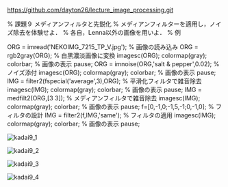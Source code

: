 https://github.com/dayton26/lecture_image_processing.git

% 課題９ メディアンフィルタと先鋭化
% メディアンフィルターを適用し，ノイズ除去を体験せよ．
% 各自，Lenna以外の画像を用いよ．
% 例

ORG = imread('NEKOIMG_7215_TP_V.jpg'); % 画像の読み込み
ORG = rgb2gray(ORG); % 白黒濃淡画像に変換
imagesc(ORG); colormap(gray); colorbar; % 画像の表示
pause;
ORG = imnoise(ORG,'salt & pepper',0.02); % ノイズ添付
imagesc(ORG); colormap(gray); colorbar; % 画像の表示
pause;
IMG = filter2(fspecial('average',3),ORG); % 平滑化フィルタで雑音除去
imagesc(IMG); colormap(gray); colorbar; % 画像の表示
pause;
IMG = medfilt2(ORG,[3 3]); % メディアンフィルタで雑音除去
imagesc(IMG); colormap(gray); colorbar; % 画像の表示
pause;
f=[0,-1,0;-1,5,-1;0,-1,0]; % フィルタの設計
IMG = filter2(f,IMG,'same'); % フィルタの適用
imagesc(IMG); colormap(gray); colorbar; % 画像の表示
pause;

![kadai9_1](https://user-images.githubusercontent.com/28531844/28506406-2b6713f4-7066-11e7-8af0-39467b4d9838.png)

![kadai9_2](https://user-images.githubusercontent.com/28531844/28506407-2ee39106-7066-11e7-84c4-25b3f89a1502.png)

![kadai9_3](https://user-images.githubusercontent.com/28531844/28506408-2ef8a794-7066-11e7-8ca6-3fbf5bb1d8a1.png)

![kadai9_4](https://user-images.githubusercontent.com/28531844/28506409-2efc4b92-7066-11e7-9c4b-5789d195f71c.png)










